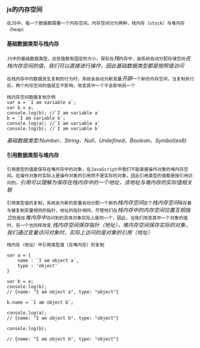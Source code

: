 ### js的内存空间
`在JS中，每一个数据都需要一个内存空间。内存空间分为两种，栈内存（stock）与堆内存（heap）`
#### 基础数据类型与栈内存
`JS中的基础数据类型，这些值都有固定的大小，保存在`*栈*`内存中，由系统自动分配存储空间`*在栈内存空间的值，我们可以直接进行操作，因此基础数据类型都是按照值访问*

`在栈内存中的数据发生复制的行为时，系统会自动为新变量`*开辟*`一个新的内存空间，当复制执行后，两个内存空间的值就互不影响，改变其中一个不会影响另一个`
```
栈内存空间数据复制示例
var a = `I am variable a`;
var b = a; 
console.log(b); //`I am variable a`
b = `I am variable b`;
console.log(a); //`I am variable a`
console.log(b); //`I am variable b`
```

*基础数据类型:Number、String、Null、Undefined、Boolean、Symbol(es6)*
#### 引用数据类型与堆内存
`引用类型的值是保存在堆内存中的对象，在JavaScript中我们不能直接操作对象的堆内存空间。在操作对象时实际上是操作对象的引用而不是实际的对象，因此引用类型的值都是按引用访问的。`*引用可以理解为保存在栈内存中的一个地址，该地址与堆内存的实际值相关联*

`引用类型值的复制，系统会为新的变量自动分配一个新的`*栈内存空间*`这个`*栈内存空间*`保存着与被复制变量相同的指针，地址的指针相同，尽管他们在`*栈内存中的内存空间位置互相独立*`但是在`*堆内存中*`访问到的具体对象实际上是同一个，因此，当我们改变其中一个对象的值时，另一个也同样改变`
*栈内存空间保存指针（地址），堆内存空间保存实际的对象，我们通过变量访问对象时，实际上访问的是对象的引用（地址）*

```
栈内存（地址）中引用类型值（在堆内存）的复制

var a = {
    name : `I am object a`,
    type : 'object'
}

var b = a;
console.log(b);
// {name: "I am object a", type: "object"}

b.name = `I am object b`;

console.log(a);
// {name: "I am object b", type: "object"}

console.log(b);

// {name: "I am object b", type: "object"}

```
